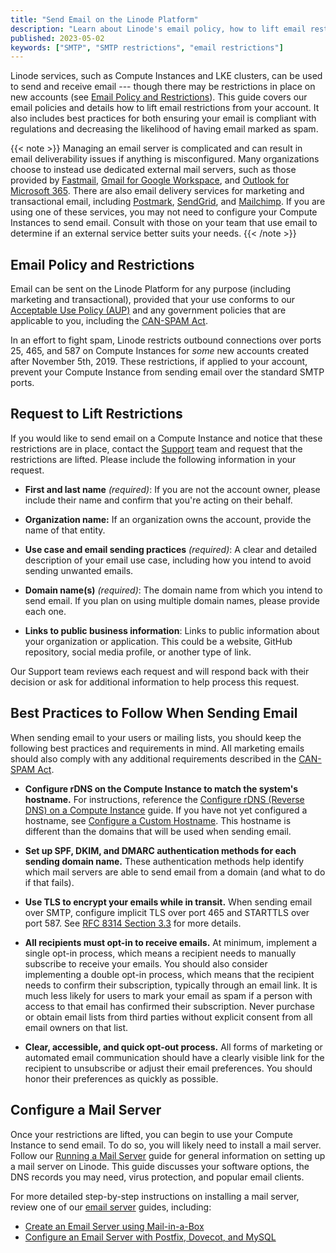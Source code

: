 ```yaml
---
title: "Send Email on the Linode Platform"
description: "Learn about Linode's email policy, how to lift email restrictions, and best practices to implement when sending email."
published: 2023-05-02
keywords: ["SMTP", "SMTP restrictions", "email restrictions"]
---
```


Linode services, such as Compute Instances and LKE clusters, can be used to send and receive email --- though there may be restrictions in place on new accounts (see [Email Policy and Restrictions](#email-policy-and-restrictions)). This guide covers our email policies and details how to lift email restrictions from your account. It also includes best practices for both ensuring your email is compliant with regulations and decreasing the likelihood of having email marked as spam.

{{< note >}}
Managing an email server is complicated and can result in email deliverability issues if anything is misconfigured. Many organizations choose to instead use dedicated external mail servers, such as those provided by [Fastmail](https://www.fastmail.com/), [Gmail for Google Workspace](https://workspace.google.com/products/gmail/), and [Outlook for Microsoft 365](https://www.microsoft.com/en-us/microsoft-365/business/compare-all-microsoft-365-business-products?&activetab=tab:primaryr2). There are also email delivery services for marketing and transactional email, including [Postmark](https://postmarkapp.com/), [SendGrid](https://sendgrid.com/), and [Mailchimp](https://mailchimp.com/). If you are using one of these services, you may not need to configure your Compute Instances to send email. Consult with those on your team that use email to determine if an external service better suits your needs.
{{< /note >}}

## Email Policy and Restrictions

Email can be sent on the Linode Platform for any purpose (including marketing and transactional), provided that your use conforms to our [Acceptable Use Policy (AUP)](https://www.linode.com/legal-aup/) and any government policies that are applicable to you, including the [CAN-SPAM Act](https://www.ftc.gov/business-guidance/resources/can-spam-act-compliance-guide-business).

In an effort to fight spam, Linode restricts outbound connections over ports 25, 465, and 587 on Compute Instances for *some* new accounts created after November 5th, 2019. These restrictions, if applied to your account, prevent your Compute Instance from sending email over the standard SMTP ports.

## Request to Lift Restrictions

If you would like to send email on a Compute Instance and notice that these restrictions are in place, contact the [Support](https://www.linode.com/support/) team and request that the restrictions are lifted. Please include the following information in your request.

- **First and last name** *(required)*: If you are not the account owner, please include their name and confirm that you're acting on their behalf.

- **Organization name:** If an organization owns the account, provide the name of that entity.

- **Use case and email sending practices** *(required)*: A clear and detailed description of your email use case, including how you intend to avoid sending unwanted emails.

- **Domain name(s)** *(required)*: The domain name from which you intend to send email. If you plan on using multiple domain names, please provide each one.

- **Links to public business information**: Links to public information about your organization or application. This could be a website, GitHub repository, social media profile, or another type of link.

Our Support team reviews each request and will respond back with their decision or ask for additional information to help process this request.

## Best Practices to Follow When Sending Email

When sending email to your users or mailing lists, you should keep the following best practices and requirements in mind. All marketing emails should also comply with any additional requirements described in the [CAN-SPAM Act](https://www.ftc.gov/business-guidance/resources/can-spam-act-compliance-guide-business).

- **Configure rDNS on the Compute Instance to match the system's hostname.** For instructions, reference the [Configure rDNS (Reverse DNS) on a Compute Instance](/docs/products/compute/compute-instances/guides/configure-rdns/) guide. If you have not yet configured a hostname, see [Configure a Custom Hostname](/docs/products/compute/compute-instances/guides/set-up-and-secure/#configure-a-custom-hostname). This hostname is different than the domains that will be used when sending email.

- **Set up SPF, DKIM, and DMARC authentication methods for each sending domain name.** These authentication methods help identify which mail servers are able to send email from a domain (and what to do if that fails).

- **Use TLS to encrypt your emails while in transit.** When sending email over SMTP, configure implicit TLS over port 465 and STARTTLS over port 587. See [RFC 8314 Section 3.3](https://datatracker.ietf.org/doc/html/rfc8314#section-3.3) for more details.

- **All recipients must opt-in to receive emails.** At minimum, implement a single opt-in process, which means a recipient needs to manually subscribe to receive your emails. You should also consider implementing a double opt-in process, which means that the recipient needs to confirm their subscription, typically through an email link. It is much less likely for users to mark your email as spam if a person with access to that email has confirmed their subscription. Never purchase or obtain email lists from third parties without explicit consent from all email owners on that list.

- **Clear, accessible, and quick opt-out process.** All forms of marketing or automated email communication should have a clearly visible link for the recipient to unsubscribe or adjust their email preferences. You should honor their preferences as quickly as possible.

## Configure a Mail Server

Once your restrictions are lifted, you can begin to use your Compute Instance to send email. To do so, you will likely need to install a mail server. Follow our [Running a Mail Server](/docs/guides/running-a-mail-server/) guide for general information on setting up a mail server on Linode. This guide discusses your software options, the DNS records you may need, virus protection, and popular email clients.

For more detailed step-by-step instructions on installing a mail server, review one of our [email server](/docs/guides/email/) guides, including:

- [Create an Email Server using Mail-in-a-Box](/docs/guides/mail-in-a-box-email-server/)
- [Configure an Email Server with Postfix, Dovecot, and MySQL](/docs/guides/email-with-postfix-dovecot-and-mysql/)